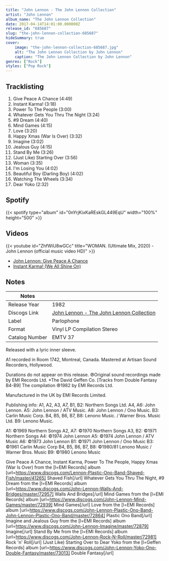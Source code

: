 ```yaml
---
title: "John Lennon - The John Lennon Collection"
artist: "John Lennon"
album_name: "The John Lennon Collection"
date: 2017-04-14T14:01:00.000000Z
release_id: "685687"
slug: "the-john-lennon-collection-685687"
hideSummary: true
cover:
    image: "the-john-lennon-collection-685687.jpg"
    alt: "The John Lennon Collection by John Lennon"
    caption: "The John Lennon Collection by John Lennon"
genres: ["Rock"]
styles: ["Pop Rock"]
---
```


## Tracklisting
1. Give Peace A Chance (4:49)
2. Instant Karma! (3:18)
3. Power To The People (3:00)
4. Whatever Gets You Thru The Night (3:24)
5. #9 Dream (4:40)
6. Mind Games (4:15)
7. Love (3:20)
8. Happy Xmas (War Is Over) (3:32)
9. Imagine (3:02)
10. Jealous Guy (4:15)
11. Stand By Me (3:26)
12. (Just Like) Starting Over (3:56)
13. Woman (3:35)
14. I'm Losing You (4:02)
15. Beautiful Boy (Darling Boy) (4:02)
16. Watching The Wheels (3:34)
17. Dear Yoko (2:32)


## Spotify
{{< spotify type="album" id="0nYrjKixKaREskGL449EqU" width="100%" height="500" >}}



## Videos
{{< youtube id="ZhfWiU8wGCc" title="WOMAN. (Ultimate Mix, 2020) - John Lennon (official music video HD)" >}}
- [John Lennon: Give Peace A Chance](https://www.youtube.com/watch?v=SBBl5h0SJ1c)
- [Instant Karma! (We All Shine On)](https://www.youtube.com/watch?v=T9mrBxWLcbM)

## Notes
| Notes          |             |
| ---------------| ----------- |
| Release Year   | 1982 |
| Discogs Link   | [John Lennon - The John Lennon Collection](https://www.discogs.com/release/685687-John-Lennon-The-John-Lennon-Collection) |
| Label          | Parlophone |
| Format         | Vinyl LP Compilation Stereo |
| Catalog Number | EMTV 37 |

Released with a lyric inner sleeve.

A1 recorded in Room 1742, Montreal, Canada.
Mastered at Artisan Sound Recorders, Hollywood.

Durations do not appear on this release.
℗Original sound recordings made by EMI Records Ltd. *The David Geffen Co. [Tracks from Double Fantasy B4-B9]
The compilation ℗1982 by EMI Records Ltd.

Manufactured in the UK by EMI Records Limited.

Publishing info:
A1, A2, A3, A7, B1, B2: Northern Songs Ltd.
A4, A6: John Lennon.
A5: John Lennon / ATV Music.
A8: John Lennon / Ono Music.
B3: Carlin Music Corp.
B4, B5, B6, B7, B8: Lenono Music. / Warner Bros. Music Ltd.
B9: Lenono Music.


A1: ©1969 Northern Songs
A2, A7: ©1970 Northern Songs
A3, B2: ©1971 Northern Songs
A4: ©1974 John Lennon
A5: ©1974 John Lennon / ATV Music
A6: ©1973 John Lennon 
B1: ©1971 John Lennon / Ono Music
B3: ©1961 Carlin Music Corp
B4, B5, B6, B7, B8: ©1980/81 Lenono Music / Warner Bros. Music
B9: ©1980 Lenono Music

Give Peace A Chance, Instant Karma, Power To The People, Happy Xmas (War Is Over) from the [l=EMI Records] album [url=https://www.discogs.com/Lennon-Plastic-Ono-Band-Shaved-Fish/master/41265] Shaved Fish[/url]
Whatever Gets You Thru The Night, #9 Dream from the [l=EMI Records] album [url=https://www.discogs.com/John-Lennon-Walls-And-Bridges/master/72957] Walls And Bridges[/url]
Mind Games from the [l=EMI Records] album [url=https://www.discogs.com/John-Lennon-Mind-Games/master/72939] Mind Games[/url]
Love from the [l=EMI Records] album [url=https://www.discogs.com/John-Lennon-Plastic-Ono-Band-John-Lennon-Plastic-Ono-Band/master/72864] Plastic Ono Band[/url]
Imagine and Jealous Guy from the [l=EMI Records] album [url=https://www.discogs.com/John-Lennon-Imagine/master/72879] Imagine[/url]
Stand By Me from the [l=EMI Records] album [url=https://www.discogs.com/John-Lennon-Rock-N-Roll/master/72981] Rock 'n' Roll[/url]
(Just Like) Starting Over to Dear Yoko from the [l=Geffen Records] album [url=https://www.discogs.com/John-Lennon-Yoko-Ono-Double-Fantasy/master/73013] Double Fantasy[/url]
